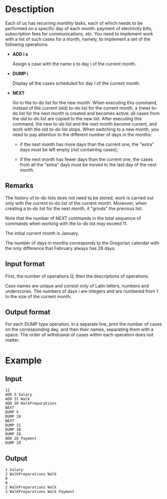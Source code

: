 # Desctiption

Each of us has recurring monthly tasks, each of which needs to be performed on a specific day of each month: payment of electricity bills, subscription fees for communications, etc. You need to implement work with a list of such cases for a month, namely, to implement a set of the following operations:

 - **ADD i s**
    
    Assign a case with the name s to day i of the current month.

 - **DUMP i**

    Display all the cases scheduled for day I of the current month.

 - **NEXT**

    Go to the to-do list for the new month. When executing this command, instead of the current (old) to-do list for the current month, a (new) to-do list for the next month is created and becomes active: all cases from the old to-do list are copied to the new list. After executing this command, the new to-do list and the next month become current, and work with the old to-do list stops.  When switching to a new month, you need to pay attention to the different number of days in the months:

    - if the next month has more days than the current one, the "extra" days must be left empty (not containing cases);

    - if the next month has fewer days than the current one, the cases from all the "extra" days must be moved to the last day of the next month.

## Remarks

The history of to-do lists does not need to be stored, work is carried out only with the current to-do list of the current month. Moreover, when creating a to-do list for the next month, it "grinds" the previous list.

Note that the number of NEXT commands in the total sequence of commands when working with the to-do list may exceed 11.

The initial current month is January.

The number of days in months corresponds to the Gregorian calendar with the only difference that February always has 28 days.

## Input format

First, the number of operations Q, then the descriptions of operations.

Case names are unique and consist only of Latin letters, numbers and underscores. The numbers of days i are integers and are numbered from 1 to the size of the current month.

## Output format

For each DUMP type operation, in a separate line, print the number of cases on the corresponding day, and then their names, separating them with a space. The order of withdrawal of cases within each operation does not matter.

# Example

## Input
```
12
ADD 5 Salary
ADD 31 Walk
ADD 30 WalkPreparations
NEXT
DUMP 5
DUMP 28
NEXT
DUMP 31
DUMP 30
DUMP 28
ADD 28 Payment
DUMP 28
```

## Output

```
1 Salary
2 WalkPreparations Walk
0
0
2 WalkPreparations Walk
3 WalkPreparations Walk Payment
```
